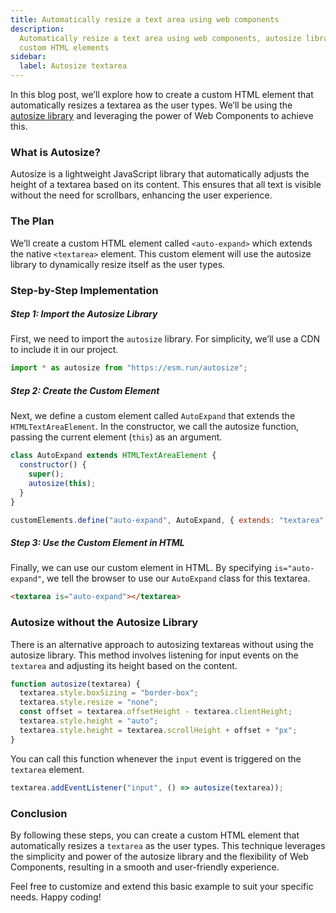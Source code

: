 ```yaml
---
title: Automatically resize a text area using web components
description:
  Automatically resize a text area using web components, autosize library, and
  custom HTML elements
sidebar:
  label: Autosize textarea
---
```


In this blog post, we’ll explore how to create a custom HTML element that
automatically resizes a textarea as the user types. We’ll be using the
[autosize library](https://github.com/jackmoore/autosize) and leveraging the
power of Web Components to achieve this.

### What is Autosize?

Autosize is a lightweight JavaScript library that automatically adjusts the
height of a textarea based on its content. This ensures that all text is visible
without the need for scrollbars, enhancing the user experience.

### The Plan

We’ll create a custom HTML element called `<auto-expand>` which extends the
native `<textarea>` element. This custom element will use the autosize library
to dynamically resize itself as the user types.

### Step-by-Step Implementation

##### Step 1: Import the Autosize Library

First, we need to import the `autosize` library. For simplicity, we’ll use a CDN
to include it in our project.

```js
import * as autosize from "https://esm.run/autosize";
```

##### Step 2: Create the Custom Element

Next, we define a custom element called `AutoExpand` that extends the
`HTMLTextAreaElement`. In the constructor, we call the autosize function,
passing the current element (`this`) as an argument.

```js
class AutoExpand extends HTMLTextAreaElement {
  constructor() {
    super();
    autosize(this);
  }
}

customElements.define("auto-expand", AutoExpand, { extends: "textarea" });
```

##### Step 3: Use the Custom Element in HTML

Finally, we can use our custom element in HTML. By specifying
`is="auto-expand"`, we tell the browser to use our `AutoExpand` class for this
textarea.

```html
<textarea is="auto-expand"></textarea>
```

### Autosize without the Autosize Library

There is an alternative approach to autosizing textareas without using the
autosize library. This method involves listening for input events on the
`textarea` and adjusting its height based on the content.

```js
function autosize(textarea) {
  textarea.style.boxSizing = "border-box";
  textarea.style.resize = "none";
  const offset = textarea.offsetHeight - textarea.clientHeight;
  textarea.style.height = "auto";
  textarea.style.height = textarea.scrollHeight + offset + "px";
}
```

You can call this function whenever the `input` event is triggered on the
`textarea` element.

```js
textarea.addEventListener("input", () => autosize(textarea));
```

### Conclusion

By following these steps, you can create a custom HTML element that
automatically resizes a `textarea` as the user types. This technique leverages
the simplicity and power of the autosize library and the flexibility of Web
Components, resulting in a smooth and user-friendly experience.

Feel free to customize and extend this basic example to suit your specific
needs. Happy coding!
